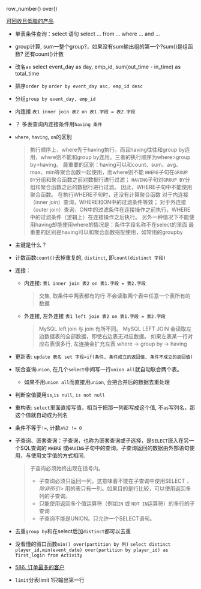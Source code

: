 row_number()
over()

[可回收且低脂的产品](https://leetcode.cn/problems/recyclable-and-low-fat-products/submissions/)

* 单表条件查询：select 语句 select ... from ... where ... and ...
* group计算, sum一整个group?，如果没有sum输出组的第一个?sum()是组函数? 还有count()计数
* 改名`as` select event_day as day, emp_id, sum(out_time - in_time) as total_time
* 排序`order by` `order by event_day asc, emp_id desc`
* 分组`group by event_day, emp_id`
* 内连接 `表1 inner join 表2 on 表1.字段 = 表2.字段`
* ？ 多表查询内连接条件用`having 条件` 
* `where`, `having`, `on`的区别
    > 执行顺序上，where先于having执行。而且having往往和group by连用，where则不能和group by连用。三者的执行顺序为where>group by>having。
    最重要的区别：having可以和count、sum、avg、max、min等聚合函数一起使用，而where则不能
    `WHERE`子句在`GROUP BY`分组和聚合函数之前对数据行进行过滤；
    `HAVING`子句对`GROUP BY`分组和聚合函数之后的数据行进行过滤。
     因此，WHERE子句中不能使用聚合函数。
     在执行WHERE子句时，还没有计算聚合函数
     对于内连接（inner join）查询，WHERE和ON中的过滤条件等效；
    对于外连接（outer join）查询，ON中的过滤条件在连接操作之前执行，WHERE中的过滤条件（逻辑上）在连接操作之后执行。
    另外一种情况下不能使用having却能使用where的情况是：条件字段名称不在select的里面
    最重要的区别是having可以和聚合函数搭配使用，如常用的groupby

* 主键是什么？
* 计数函数`count()`去掉重复的, `distinct`, 即`count(distinct 字段)`
* 连接：
  * 内连接:  `表1 inner join 表2 on 表1.字段 = 表2.字段`
    > 交集, 取条件中两表都有的行
    不会读取两个表中任意一个表所有的数据
  * 外连接, 左外连接 `表1 left join 表2 on 表1.字段 = 表2.字段`
    >MySQL left join 与 join 有所不同。 MySQL LEFT JOIN 会读取左边数据表的全部数据，即使右边表无对应数据。
    如果左表某一行对应右表很多行, 左连接会扩充左表
    where -> group by -> having
* 更新表: `update 表名 set 字段=if(条件, 条件成立的返回值, 条件不成立的返回值)`
* 联合查询`union`, 在几个`select`中间写一行`union all`就自动联合两个表。
  * 如果不用`union all`而直接用`union`, 会把合并后的数据去重处理
* 判断空值要用`is`,`is null`, `is not null`
* 重构表: `select`里面直接写值，相当于把那一列都写成这个值, 不`as`写列名，那这个值就自动成为列名
* 条件不等于`!=`, 计数`a%2 != 0`
* 子查询、嵌套查询：子查询，也称为嵌套查询或子选择，是`SELECT`嵌入在另一个SQL查询的 `WHERE` 或`HAVING`子句中的查询。子查询返回的数据由外部语句使用，与使用文字值的方式相同.
  >子查询必须始终出现在括号内。
  >* 子查询必须只返回一列。这意味着不能在子查询中使用SELECT *，除非所引>* 用的表只有一列。如果目的是行比较，可以使用返回多列的子查询。
  >* 只能使用返回多个值运算符（例如`IN` 或 `NOT IN`运算符）的多行的子查询
  >* 子查询不能是UNION。只允许一个SELECT语句。
* 去重`group by`和在select后加`distinct`都可以去重
* 没看懂的窗口函数`min() over(partition by 列)` `select distinct player_id,min(event_date) over(partition by player_id) as first_login from Activity`
* [586. 订单最多的客户](https://leetcode.cn/problems/customer-placing-the-largest-number-of-orders/)
* `limit`分表limit 1只输出第一行